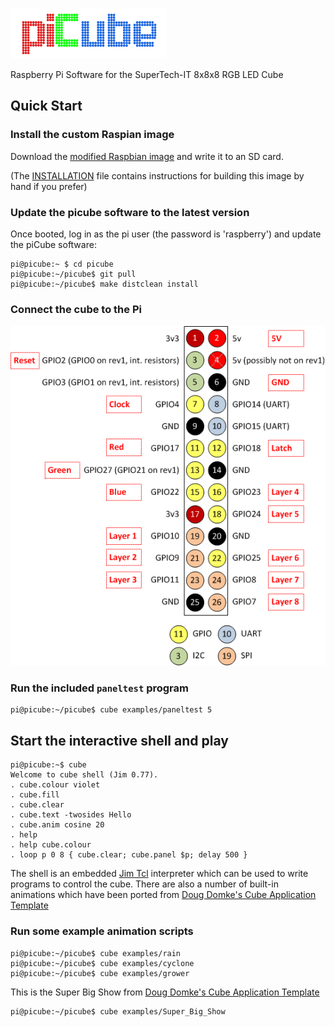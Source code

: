 ![piCube](/doc/piCube.png)

Raspberry Pi Software for the SuperTech-IT 8x8x8 RGB LED Cube

## Quick Start 

### Install the custom Raspian image

Download the [modified Raspbian image](http://picube.uk/files/picube-raspian-20161009.img.gz) and write it to an SD card.

(The [INSTALLATION](INSTALLATION.md) file contains instructions for building
this image by hand if you prefer)

### Update the picube software to the latest version

Once booted, log in as the pi user (the password is 'raspberry') and update
the piCube software:

```console
pi@picube:~ $ cd picube
pi@picube:~/picube$ git pull
pi@picube:~/picube$ make distclean install
```

### Connect the cube to the Pi

![Pinout](/doc/GPIO.png)

### Run the included `paneltest` program

```console
pi@picube:~/picube$ cube examples/paneltest 5
```

## Start the interactive shell and play

```console
pi@picube:~$ cube
Welcome to cube shell (Jim 0.77).
. cube.colour violet
. cube.fill
. cube.clear
. cube.text -twosides Hello
. cube.anim cosine 20
. help
. help cube.colour
. loop p 0 8 { cube.clear; cube.panel $p; delay 500 }
```

The shell is an embedded
[Jim Tcl](http://jim.tcl.tk/fossil/doc/trunk/Tcl_shipped.html) interpreter
which can be used to write programs to control the cube. There are also a
number of built-in animations which have been ported from 
[Doug Domke's Cube Application Template](http://d2-webdesign.com/cube)

### Run some example animation scripts

```console
pi@picube:~/picube$ cube examples/rain
pi@picube:~/picube$ cube examples/cyclone
pi@picube:~/picube$ cube examples/grower
```

This is the Super Big Show from 
[Doug Domke's Cube Application Template](http://d2-webdesign.com/cube)

```console
pi@picube:~/picube$ cube examples/Super_Big_Show
```

